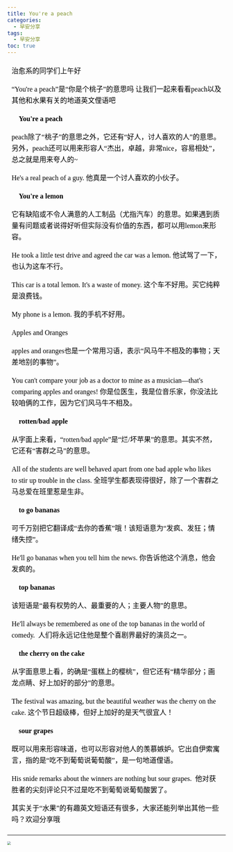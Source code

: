 ```yaml
---
title: You're a peach
categories:
  - 早安分享
tags:
  - 早安分享
toc: true 
---
```


<!-- 

You're a peach是你是个桃子的意思吗?

让我们一起来看看peach以及其他和水果有关的地道英文俚语吧.

🍑 You're a peach

peach除了桃子的意思之外，它还有好人，讨人喜欢的人的意思。
另外，peach还可以用来形容人杰出，卓越，非常nice，容易相处，总之就是用来夸人的~

He's a real peach of a guy.
他真是一个讨人喜欢的小伙子。

🍋 You're a lemon

它有缺陷或不令人满意的人工制品（尤指汽车）的意思。
如果遇到质量有问题或者说得好听但实际没有价值的东西，都可以用lemon来形容。

He took a little test drive and agreed the car was a lemon.
他试驾了一下，也认为这车不行。

This car is a total lemon. It's a waste of money.
这个车不好用。买它纯粹是浪费钱。

My phone is a lemon.
我的手机不好用。

 Apples and Oranges

apples and oranges也是一个常用习语，表示风马牛不相及的事物；天差地别的事物。

You can't compare your job as a doctor to mine as a musician—that's comparing apples and oranges!

你是位医生，我是位音乐家，你没法比较咱俩的工作，因为它们风马牛不相及。

🍏 rotten/bad apple

从字面上来看，rotten/bad apple是烂/坏苹果的意思。其实不然，它还有害群之马的意思。

All of the students are well behaved apart from one bad apple who likes to stir up trouble in the class.
全班学生都表现得很好，除了一个害群之马总爱在班里惹是生非。

🍌 to go bananas

可千万别把它翻译成去你的香蕉哦！该短语意为发疯、发狂；情绪失控。

He'll go bananas when you tell him the news.
你告诉他这个消息，他会发疯的。

🍌 top bananas

该短语是最有权势的人、最重要的人；主要人物的意思。

He'll always be remembered as one of the top bananas in the world of comedy. 
人们将永远记住他是整个喜剧界最好的演员之一。

🍒 the cherry on the cake

从字面意思上看，的确是蛋糕上的樱桃，但它还有精华部分；画龙点睛、好上加好的部分的意思。

The festival was amazing, but the beautiful weather was the cherry on the cake.
这个节日超级棒，但好上加好的是天气很宜人！

🍇 sour grapes

既可以用来形容味道，也可以形容对他人的羡慕嫉妒。它出自伊索寓言，指的是吃不到葡萄说葡萄酸，是一句地道俚语。

His snide remarks about the winners are nothing but sour grapes. 
他对获胜者的尖刻评论只不过是吃不到葡萄说葡萄酸罢了。

其实关于水果的有趣英文短语还有很多，大家还能列举出其他一些吗？欢迎分享哦 -->


<section id="nice" data-tool="mdnice编辑器" data-website="https://www.mdnice.com" style="font-size: 16px; color: black; padding: 0 10px; line-height: 1.6; word-spacing: 0px; letter-spacing: 0px; word-break: break-word; word-wrap: break-word; text-align: left; font-family: Optima-Regular, Optima, PingFangSC-light, PingFangTC-light, 'PingFang SC', Cambria, Cochin, Georgia, Times, 'Times New Roman', serif;"><p data-tool="mdnice编辑器" style="font-size: 16px; padding-top: 8px; padding-bottom: 8px; margin: 0; line-height: 26px; color: black;">治愈系的同学们上午好🔆</p>
<p data-tool="mdnice编辑器" style="font-size: 16px; padding-top: 8px; padding-bottom: 8px; margin: 0; line-height: 26px; color: black;">“You're a peach”是“你是个桃子”的意思吗 让我们一起来看看peach以及其他和水果有关的地道英文俚语吧</p>
<p data-tool="mdnice编辑器" style="font-size: 16px; padding-top: 8px; padding-bottom: 8px; margin: 0; line-height: 26px; color: black;">🍑 <strong style="font-weight: bold; color: black;">You're a peach</strong></p>
<p data-tool="mdnice编辑器" style="font-size: 16px; padding-top: 8px; padding-bottom: 8px; margin: 0; line-height: 26px; color: black;">peach除了“桃子”的意思之外，它还有“好人，讨人喜欢的人”的意思。另外，peach还可以用来形容人“杰出，卓越，非常nice，容易相处”，总之就是用来夸人的~</p>
<p data-tool="mdnice编辑器" style="font-size: 16px; padding-top: 8px; padding-bottom: 8px; margin: 0; line-height: 26px; color: black;">He's a real peach of a guy.
他真是一个讨人喜欢的小伙子。</p>
<p data-tool="mdnice编辑器" style="font-size: 16px; padding-top: 8px; padding-bottom: 8px; margin: 0; line-height: 26px; color: black;">🍋 <strong style="font-weight: bold; color: black;">You're a lemon</strong></p>
<p data-tool="mdnice编辑器" style="font-size: 16px; padding-top: 8px; padding-bottom: 8px; margin: 0; line-height: 26px; color: black;">它有缺陷或不令人满意的人工制品（尤指汽车）的意思。如果遇到质量有问题或者说得好听但实际没有价值的东西，都可以用lemon来形容。</p>
<p data-tool="mdnice编辑器" style="font-size: 16px; padding-top: 8px; padding-bottom: 8px; margin: 0; line-height: 26px; color: black;">He took a little test drive and agreed the car was a lemon.
他试驾了一下，也认为这车不行。</p>
<p data-tool="mdnice编辑器" style="font-size: 16px; padding-top: 8px; padding-bottom: 8px; margin: 0; line-height: 26px; color: black;">This car is a total lemon. It's a waste of money.
这个车不好用。买它纯粹是浪费钱。</p>
<p data-tool="mdnice编辑器" style="font-size: 16px; padding-top: 8px; padding-bottom: 8px; margin: 0; line-height: 26px; color: black;">My phone is a lemon.
我的手机不好用。</p>
<p data-tool="mdnice编辑器" style="font-size: 16px; padding-top: 8px; padding-bottom: 8px; margin: 0; line-height: 26px; color: black;">Apples and Oranges</p>
<p data-tool="mdnice编辑器" style="font-size: 16px; padding-top: 8px; padding-bottom: 8px; margin: 0; line-height: 26px; color: black;">apples and oranges也是一个常用习语，表示“风马牛不相及的事物；天差地别的事物”。</p>
<p data-tool="mdnice编辑器" style="font-size: 16px; padding-top: 8px; padding-bottom: 8px; margin: 0; line-height: 26px; color: black;">You can't compare your job as a doctor to mine as a musician—that's comparing apples and oranges!
你是位医生，我是位音乐家，你没法比较咱俩的工作，因为它们风马牛不相及。</p>
<p data-tool="mdnice编辑器" style="font-size: 16px; padding-top: 8px; padding-bottom: 8px; margin: 0; line-height: 26px; color: black;">🍏 <strong style="font-weight: bold; color: black;">rotten/bad apple</strong></p>
<p data-tool="mdnice编辑器" style="font-size: 16px; padding-top: 8px; padding-bottom: 8px; margin: 0; line-height: 26px; color: black;">从字面上来看，“rotten/bad apple”是“烂/坏苹果”的意思。其实不然，它还有“害群之马”的意思。</p>
<p data-tool="mdnice编辑器" style="font-size: 16px; padding-top: 8px; padding-bottom: 8px; margin: 0; line-height: 26px; color: black;">All of the students are well behaved apart from one bad apple who likes to&nbsp;stir up trouble in the class.
全班学生都表现得很好，除了一个害群之马总爱在班里惹是生非。</p>
<p data-tool="mdnice编辑器" style="font-size: 16px; padding-top: 8px; padding-bottom: 8px; margin: 0; line-height: 26px; color: black;">🍌 <strong style="font-weight: bold; color: black;">to go bananas</strong></p>
<p data-tool="mdnice编辑器" style="font-size: 16px; padding-top: 8px; padding-bottom: 8px; margin: 0; line-height: 26px; color: black;">可千万别把它翻译成“去你的香蕉”哦！该短语意为“发疯、发狂；情绪失控”。</p>
<p data-tool="mdnice编辑器" style="font-size: 16px; padding-top: 8px; padding-bottom: 8px; margin: 0; line-height: 26px; color: black;">He'll go bananas when you tell him the news.
你告诉他这个消息，他会发疯的。</p>
<p data-tool="mdnice编辑器" style="font-size: 16px; padding-top: 8px; padding-bottom: 8px; margin: 0; line-height: 26px; color: black;">🍌 <strong style="font-weight: bold; color: black;">top bananas</strong></p>
<p data-tool="mdnice编辑器" style="font-size: 16px; padding-top: 8px; padding-bottom: 8px; margin: 0; line-height: 26px; color: black;">该短语是“最有权势的人、最重要的人；主要人物”的意思。</p>
<p data-tool="mdnice编辑器" style="font-size: 16px; padding-top: 8px; padding-bottom: 8px; margin: 0; line-height: 26px; color: black;">He'll always be remembered as one of the top bananas in the world of comedy.&nbsp;
人们将永远记住他是整个喜剧界最好的演员之一。</p>
<p data-tool="mdnice编辑器" style="font-size: 16px; padding-top: 8px; padding-bottom: 8px; margin: 0; line-height: 26px; color: black;">🍒 <strong style="font-weight: bold; color: black;">the cherry on the cake</strong></p>
<p data-tool="mdnice编辑器" style="font-size: 16px; padding-top: 8px; padding-bottom: 8px; margin: 0; line-height: 26px; color: black;">从字面意思上看，的确是“蛋糕上的樱桃”，但它还有“精华部分；画龙点睛、好上加好的部分”的意思。</p>
<p data-tool="mdnice编辑器" style="font-size: 16px; padding-top: 8px; padding-bottom: 8px; margin: 0; line-height: 26px; color: black;">The festival was amazing, but the beautiful weather was the cherry on the cake.
这个节日超级棒，但好上加好的是天气很宜人！</p>
<p data-tool="mdnice编辑器" style="font-size: 16px; padding-top: 8px; padding-bottom: 8px; margin: 0; line-height: 26px; color: black;">🍇 <strong style="font-weight: bold; color: black;">sour grapes</strong></p>
<p data-tool="mdnice编辑器" style="font-size: 16px; padding-top: 8px; padding-bottom: 8px; margin: 0; line-height: 26px; color: black;">既可以用来形容味道，也可以形容对他人的羡慕嫉妒。它出自伊索寓言，指的是“吃不到葡萄说葡萄酸”，是一句地道俚语。</p>
<p data-tool="mdnice编辑器" style="font-size: 16px; padding-top: 8px; padding-bottom: 8px; margin: 0; line-height: 26px; color: black;">His snide remarks about the winners are nothing but sour grapes.&nbsp;
他对获胜者的尖刻评论只不过是吃不到葡萄说葡萄酸罢了。</p>
<p data-tool="mdnice编辑器" style="font-size: 16px; padding-top: 8px; padding-bottom: 8px; margin: 0; line-height: 26px; color: black;">其实关于“水果”的有趣英文短语还有很多，大家还能列举出其他一些吗？欢迎分享哦</p>
</section>


---


<img src="/img/fruit.jpg" style="zoom:50%;" />